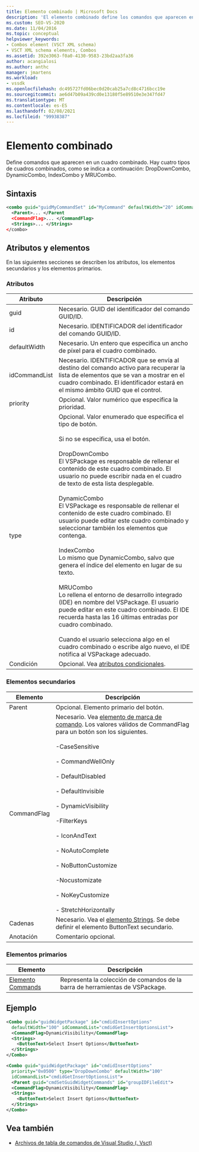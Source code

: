 ```yaml
---
title: Elemento combinado | Microsoft Docs
description: 'El elemento combinado define los comandos que aparecen en un cuadro combinado. Hay cuatro tipos: DropDownCombo, DynamicCombo, IndexCombo y MRUCombo.'
ms.custom: SEO-VS-2020
ms.date: 11/04/2016
ms.topic: conceptual
helpviewer_keywords:
- Combos element (VSCT XML schema)
- VSCT XML schema elements, Combos
ms.assetid: 392e3063-f0a0-4130-9583-23bd2aa3fa36
author: acangialosi
ms.author: anthc
manager: jmartens
ms.workload:
- vssdk
ms.openlocfilehash: dc495727fd06bec0d20cab25a7cd8c4716bcc19e
ms.sourcegitcommit: ae6d47b09a439cd0e13180f5e89510e3e347fd47
ms.translationtype: MT
ms.contentlocale: es-ES
ms.lasthandoff: 02/08/2021
ms.locfileid: "99938387"
---
```

# <a name="combo-element"></a>Elemento combinado
Define comandos que aparecen en un cuadro combinado. Hay cuatro tipos de cuadros combinados, como se indica a continuación: DropDownCombo, DynamicCombo, IndexCombo y MRUCombo.

## <a name="syntax"></a>Sintaxis

```xml
<combo guid="guidMyCommandSet" id="MyCommand" defaultWidth="20" idCommandList="MyCommandListID" priority="0x102" type="DropDownCombo">
  <Parent>... </Parent
  <CommandFlag>... </CommandFlag>
  <Strings>... </Strings>
</combo>
```

## <a name="attributes-and-elements"></a>Atributos y elementos
 En las siguientes secciones se describen los atributos, los elementos secundarios y los elementos primarios.

### <a name="attributes"></a>Atributos

|Atributo|Descripción|
|---------------|-----------------|
|guid|Necesario. GUID del identificador del comando GUID/ID.|
|id|Necesario. IDENTIFICADOR del identificador del comando GUID/ID.|
|defaultWidth|Necesario. Un entero que especifica un ancho de píxel para el cuadro combinado.|
|idCommandList|Necesario. IDENTIFICADOR que se envía al destino del comando activo para recuperar la lista de elementos que se van a mostrar en el cuadro combinado. El identificador estará en el mismo ámbito GUID que el control.|
|priority|Opcional. Valor numérico que especifica la prioridad.|
|type|Opcional. Valor enumerado que especifica el tipo de botón.<br /><br /> Si no se especifica, usa el botón.<br /><br /> DropDownCombo<br /> El VSPackage es responsable de rellenar el contenido de este cuadro combinado. El usuario no puede escribir nada en el cuadro de texto de esta lista desplegable.<br /><br /> DynamicCombo<br /> El VSPackage es responsable de rellenar el contenido de este cuadro combinado. El usuario puede editar este cuadro combinado y seleccionar también los elementos que contenga.<br /><br /> IndexCombo<br /> Lo mismo que DynamicCombo, salvo que genera el índice del elemento en lugar de su texto.<br /><br /> MRUCombo<br /> Lo rellena el entorno de desarrollo integrado (IDE) en nombre del VSPackage.  El usuario puede editar en este cuadro combinado. El IDE recuerda hasta las 16 últimas entradas por cuadro combinado.<br /><br /> Cuando el usuario selecciona algo en el cuadro combinado o escribe algo nuevo, el IDE notifica al VSPackage adecuado.|
|Condición|Opcional. Vea [atributos condicionales](../extensibility/vsct-xml-schema-conditional-attributes.md).|

### <a name="child-elements"></a>Elementos secundarios

|Elemento|Descripción|
|-------------|-----------------|
|Parent|Opcional. Elemento primario del botón.|
|CommandFlag|Necesario. Vea [elemento de marca de comando](../extensibility/command-flag-element.md). Los valores válidos de CommandFlag para un botón son los siguientes.<br /><br /> -CaseSensitive<br /><br /> - CommandWellOnly<br /><br /> - DefaultDisabled<br /><br /> - DefaultInvisible<br /><br /> - DynamicVisibility<br /><br /> -FilterKeys<br /><br /> - IconAndText<br /><br /> - NoAutoComplete<br /><br /> - NoButtonCustomize<br /><br /> -Nocustomizate<br /><br /> - NoKeyCustomize<br /><br /> - StretchHorizontally|
|Cadenas|Necesario. Vea el [elemento Strings](../extensibility/strings-element.md). Se debe definir el elemento ButtonText secundario.|
|Anotación|Comentario opcional.|

### <a name="parent-elements"></a>Elementos primarios

|Elemento|Descripción|
|-------------|-----------------|
|[Elemento Commands](../extensibility/commands-element.md)|Representa la colección de comandos de la barra de herramientas de VSPackage.|

## <a name="example"></a>Ejemplo

```xml
<Combo guid="guidWidgetPackage" id="cmdidInsertOptions"
  defaultWidth="100" idCommandList="cmdidGetInsertOptionsList">
  <CommandFlag>DynamicVisibility</CommandFlag>
  <Strings>
    <ButtonText>Select Insert Options</ButtonText>
  </Strings>
</Combo>

<Combo guid="guidWidgetPackage" id="cmdidInsertOptions"
  priority="0x0500" type="DropDownCombo" defaultWidth="100"
  idCommandList="cmdidGetInsertOptionsList">
  <Parent guid="cmdSetGuidWidgetCommands" id="groupIDFileEdit">
  <CommandFlag>DynamicVisibility</CommandFlag>
  <Strings>
    <ButtonText>Select Insert Options</ButtonText>
  </Strings>
</Combo>
```

## <a name="see-also"></a>Vea también
- [Archivos de tabla de comandos de Visual Studio (. Vsct)](../extensibility/internals/visual-studio-command-table-dot-vsct-files.md)
